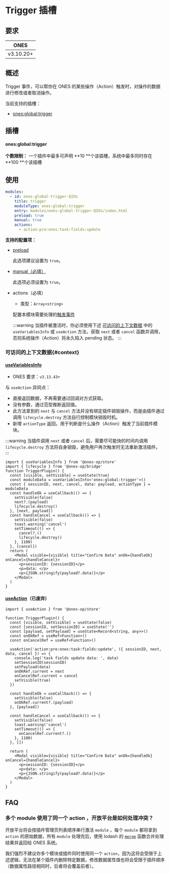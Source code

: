 # Trigger 插槽

## 要求

|   ONES    |
| :-------: |
| v3.10.20+ |

## 概述

Trigger 事件，可以帮你在 ONES 的某些操作（Action）触发时，对操作的数据进行修改或者取消操作。

当前支持的插槽：

- [ones:global:trigger](#onesglobaltrigger)

## 插槽

#### ones:global:trigger

**个数限制：** 一个插件中最多可声明 **10 **个该插槽，系统中最多同时存在 **100 **个该插槽

## 使用

```yaml
modules:
  - id: ones-global-trigger-QIOs
    title: trigger
    moduleType: ones:global:trigger
    entry: modules/ones-global-trigger-QIOs/index.html
    preload: true
    manual: true
    actions:
      - action:pre:ones:task:fields:update
```

**支持的配置项：**

- [preload](../../../../reference/config/plugin.yaml#preload)

  此选项建议设置为 `true`。

- [manual（必填）](../../../../reference/config/plugin.yaml#manual)

  此选项必须设置为 `true`。

- actions（必填）

  - 类型：`Array<string>`

  配置本模块需要处理的[触发事件](./list)

  :::warning
  当插件被激活时，你必须使用下述 [可访问的上下文数据](#context) 中的 `useVariablesInfo` 或 `useAction` 方法，获取 `next` 或者 `cancel` 函数并调用，否则系统操作（Action）将永久陷入 pending 状态。
  :::

### 可访问的上下文数据{#context}

#### [useVariablesInfo](../../../../reference/packages/store/store.md#useVariablesInfo)

- ONES 要求：`v3.13.43+`

与 `useAction` 异同点：

- 直接返回数据，不再需要通过回调对方式获取。
- 没有参数，通过范型推断返回值。
- 此方法拿到的 `next` 与 `cancel` 方法并没有绑定插件销毁操作，而是由插件通过调用 `lifecycle.destroy` 方法自行控制模块销毁时机。
- 新增 `actionType` 返回，用于判断是什么操作（Action）触发了当前插件模块。

:::warning
当插件调用 `next` 或者 `cancel` 后，需要尽可能快的时间内调用 `lifecycle.destroy` 方法将自身销毁，避免用户再次触发时无法重新激活插件。
:::

```tsx
import { useVariablesInfo } from '@ones-op/store'
import { lifecycle } from '@ones-op/bridge'
function TriggerPlugin() {
  const [visible, setVisible] = useState(true)
  const moduleData = useVariablesInfo<'ones:global:trigger'>()
  const { sessionID, next, cancel, data: payload, actionType } = moduleData
  const handleOk = useCallback(() => {
    setVisible(false)
    next?.(payload)
    lifecycle.destroy()
  }, [next, payload])
  const handleCancel = useCallback(() => {
    setVisible(false)
    toast.warning('cancel')
    setTimeout(() => {
      cancel?.()
      lifecycle.destroy()
    }, 1100)
  }, [cancel])
  return (
    <Modal visible={visible} title="Confirm Data" onOk={handleOk} onCancel={handleCancel}>
      <p>sessionID: {sessionID}</p>
      <p>data: </p>
      <p>{JSON.stringify(payload?.data)}</p>
    </Modal>
  )
}
```

#### [useAction](../../../../reference/packages/store/store.md#useAction)（已废弃）

```tsx
import { useAction } from '@ones-op/store'

function TriggerPlugin() {
  const [visible, setVisible] = useState(false)
  const [sessionID, setSessionID] = useState('')
  const [payload, setPayload] = useState<Record<string, any>>()
  const onOkRef = useRef<Function>()
  const onCancelRef = useRef<Function>()

  useAction('action:pre:ones:task:fields:update', ({ sessionID, next, data, cancel }) => {
    console.log('task fields update data: ', data)
    setSessionID(sessionID)
    setPayload(data)
    onOkRef.current = next
    onCancelRef.current = cancel
    setVisible(true)
  })

  const handleOk = useCallback(() => {
    setVisible(false)
    onOkRef.current?.(payload)
  }, [payload])

  const handleCancel = useCallback(() => {
    setVisible(false)
    toast.warning('cancel')
    setTimeout(() => {
      onCancelRef.current?.()
    }, 1100)
  }, [])

  return (
    <Modal visible={visible} title="Confirm Data" onOk={handleOk} onCancel={handleCancel}>
      <p>sessionID: {sessionID}</p>
      <p>data: </p>
      <p>{JSON.stringify(payload?.data)}</p>
    </Modal>
  )
}
```

## FAQ

<h3>多个 module 使用了同一个 action ，开放平台是如何处理冲突？</h3>

开放平台将会按插件管理页列表顺序串行激活 `module` ，每个 `module` 都将拿到 `action` 的原始数据，所有 `module` 处理完后，使用 lodash 的 [`merge`](https://lodash.com/docs/#merge) 函数合并处理结果并返回给 ONES 系统。

我们强烈不建议你多个模块或插件同时使用同一个 `action`，因为这将会受限于上述逻辑，无法在某个插件内删除特定数据，修改数据属性值也将会受限于插件顺序（数据属性路径相同时，后者将会覆盖前者）。
